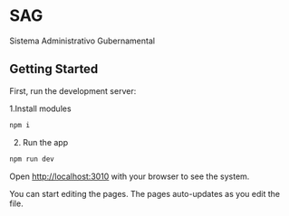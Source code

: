 # SAG
Sistema Administrativo Gubernamental

## Getting Started
First, run the development server:

1.Install modules
```bash
npm i
```
2. Run the app
```bash
npm run dev
```

Open [http://localhost:3010](http://localhost:3010) with your browser to see the system.

You can start editing the pages. The pages auto-updates as you edit the file.
